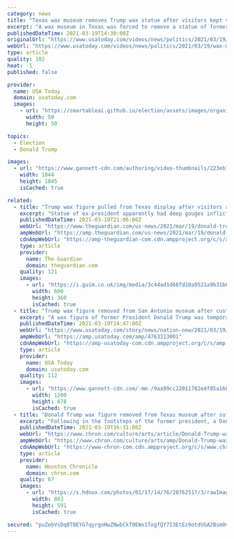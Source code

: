 ```yaml
---
category: news
title: "Texas wax museum removes Trump wax statue after visitors kept vandalizing it"
excerpt: "A wax museum in Texas was forced to remove a statue of former President Donald Trump because too many visitors punched and scratched the figure."
publishedDateTime: 2021-03-19T14:30:00Z
originalUrl: "https://www.usatoday.com/videos/news/politics/2021/03/19/wax-museum-removes-trump-wax-statue-after-visitors-kept-vandalizing/4763348001/"
webUrl: "https://www.usatoday.com/videos/news/politics/2021/03/19/wax-museum-removes-trump-wax-statue-after-visitors-kept-vandalizing/4763348001/"
type: article
quality: 102
heat: -1
published: false

provider:
  name: USA Today
  domain: usatoday.com
  images:
    - url: "https://smartableai.github.io/election/assets/images/organizations/usatoday.com-50x50.jpg"
      width: 50
      height: 50

topics:
  - Election
  - Donald Trump

images:
  - url: "https://www.gannett-cdn.com/authoring/video-thumbnails/223eb124-913a-4e51-858f-22cce74f4edc_poster.jpg?quality=10"
    width: 1844
    height: 1045
    isCached: true

related:
  - title: "Trump wax figure pulled from Texas display after visitors attacked it – reports"
    excerpt: "Statue of ex-president apparently had deep gouges inflicted by museum patrons who clawed and punched it, local report said Last modified on Fri 19 Mar 2021 18.07 EDT A wax figure of Donald Trump has been pulled from the display of a waxworks exhibit after ..."
    publishedDateTime: 2021-03-19T21:06:00Z
    webUrl: "https://www.theguardian.com/us-news/2021/mar/19/donald-trump-wax-figure-texas-attacked-reports?via=webuproar"
    ampWebUrl: "https://amp.theguardian.com/us-news/2021/mar/19/donald-trump-wax-figure-texas-attacked-reports"
    cdnAmpWebUrl: "https://amp-theguardian-com.cdn.ampproject.org/c/s/amp.theguardian.com/us-news/2021/mar/19/donald-trump-wax-figure-texas-attacked-reports"
    type: article
    provider:
      name: The Guardian
      domain: theguardian.com
    quality: 121
    images:
      - url: "https://i.guim.co.uk/img/media/3c44ad1d66fd10a9521a9b31b0c1fd107f9f07f3/0_0_3500_2101/master/3500.jpg?width=300&quality=45&auto=format&fit=max&dpr=2&s=24b3fc0e6ed73e1f6aaa6531ef7f1665"
        width: 600
        height: 360
        isCached: true
  - title: "Trump wax figure removed from San Antonio museum after customers kept punching and scratching it"
    excerpt: "A wax figure of former President Donald Trump was temporarily removed from Louis Tussaud's Waxworks in San Antonio, Texas, after sustaining damage from customers. The decision to put the figure in storage came after patrons at the wax museum kept punching ..."
    publishedDateTime: 2021-03-19T14:47:00Z
    webUrl: "https://www.usatoday.com/story/news/nation-now/2021/03/19/donald-trump-wax-figure-removed-museum-after-customers-punched/4763313001/"
    ampWebUrl: "https://amp.usatoday.com/amp/4763313001"
    cdnAmpWebUrl: "https://amp-usatoday-com.cdn.ampproject.org/c/s/amp.usatoday.com/amp/4763313001"
    type: article
    provider:
      name: USA Today
      domain: usatoday.com
    quality: 112
    images:
      - url: "https://www.gannett-cdn.com/-mm-/9aa99cc22011782e4f05a1684074bb2b09e2ef96/c=0-2241-3985-4492/local/-/media/2016/11/11/Brevard/Brevard/636144729050694649-Trumpwax14.jpg?auto=webp&format=pjpg&width=1200"
        width: 1200
        height: 678
        isCached: true
  - title: "Donald Trump wax figure removed from Texas museum after suffering repeated face punches"
    excerpt: "Following in the footsteps of the former president, a Donald Trump wax figure has gone into hiding at a Texas museum. Louis Tussaud’s Waxworks in San Antonio moved the figure to a storage room, per San Antonio Express-News' Randy Diamond, after museum ..."
    publishedDateTime: 2021-03-19T16:31:00Z
    webUrl: "https://www.chron.com/culture/arts/article/Donald-Trump-wax-figure-removed-from-Texas-museum-16038348.php"
    ampWebUrl: "https://www.chron.com/culture/arts/amp/Donald-Trump-wax-figure-removed-from-Texas-museum-16038348.php"
    cdnAmpWebUrl: "https://www-chron-com.cdn.ampproject.org/c/s/www.chron.com/culture/arts/amp/Donald-Trump-wax-figure-removed-from-Texas-museum-16038348.php"
    type: article
    provider:
      name: Houston Chronicle
      domain: chron.com
    quality: 67
    images:
      - url: "https://s.hdnux.com/photos/01/17/14/76/20762517/3/rawImage.png"
        width: 803
        height: 591
        isCached: true

secured: "puZebVsDq8T0EYG7qyrgoHwZNwbCkT0EWx1TogfQY7I3EtEz9otdVGA2BsmOvl7ZB8mGZLjIbwmtM1AE15YrbvkDyfMYIXz07YGAAGKeCsopmKn4pFYN2UrapxkiWVr2kdoMCVnmeOYTuZWQrNbEVo3ywGVMg+VYqGfMK2Wcem2us+Hlmy+EYKXtmIP4KAbapxSlHpjfeTzUK8twYtWMLQeiGctCyGtUO1UFcdUYoEy3GffZJBtFGUmgNMIrTRSt7YrjxdbX8cIN28Wx2ssVGeSzRH5xPeLMMGXjsjBj/OfZmHr7XBqnPF4ubgmsI4zaBtzg0X8HWXnvEPh7Er0nfyMV++lA44KP6NYCf8z/v2M=;aFxkz980PdWIDkqbTBRF7Q=="
---
```


